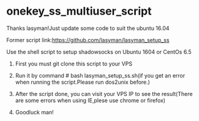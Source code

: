 # onekey_ss_multiuser_script
Thanks lasyman!Just update some code to suit the ubuntu 16.04


Former script link:https://github.com/lasyman/lasyman_setup_ss


Use the shell script to setup shadowsocks on Ubuntu 1604 or CentOs 6.5

1. First you must git clone this script to your VPS

2. Run it by command # bash lasyman_setup_ss.sh(if you get an error when running the script.Please run dos2unix before.)

3. After the script done, you can visit your VPS IP to see the result(There are some errors when using IE,plese use chrome or firefox)

4. Goodluck man!

